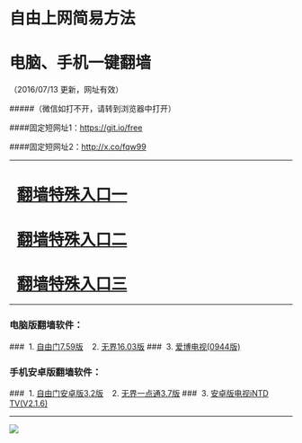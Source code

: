 # 自由上网简易方法
# 电脑、手机一键翻墙
（2016/07/13 更新，网址有效）

#####（微信如打不开，请转到浏览器中打开）

####固定短网址1：https://git.io/free

####固定短网址2：http://x.co/fqw99


***


# &nbsp;&nbsp;<a href="http://x.co/fqw01" target="_blank">翻墙特殊入口一</a>

# &nbsp;&nbsp;<a href="http://x.co/fqw02" target="_blank">翻墙特殊入口二</a>

# &nbsp;&nbsp;<a href="http://x.co/fqw03" target="_blank">翻墙特殊入口三</a>


***

### 电脑版翻墙软件：
###&nbsp;&nbsp;1. <a href="http://fq-05.919.tw/fgget.php?fid=fg759p.zip" target="_blank">自由门7.59版</a>&nbsp;&nbsp;&nbsp;&nbsp;2. <a href="http://fq-05.919.tw/fgget.php?fid=U1603.zip" target="_blank">无界16.03版</a>
###&nbsp;&nbsp;3. <a href="http://fq-05.919.tw/fgget.php?fid=GreeniPPOTV_Setup_Ver12Build944b.zip" target="_blank">爱博电视(0944版)</a>

### 手机安卓版翻墙软件：
###&nbsp;&nbsp;1. <a href="http://fq-05.919.tw/fgget.php?fid=fgma32.apk" target="_blank">自由门安卓版3.2版</a>&nbsp;&nbsp;&nbsp;&nbsp;2. <a href="http://fq-05.919.tw/fgget.php?fid=um3.7.apk" target="_blank">无界一点通3.7版</a>
###&nbsp;&nbsp;3. <a href="http://fq-05.919.tw/fgget.php?fid=iNTD_TV.apk" target="_blank">安卓版电视iNTD TV(V2.1.6)</a>

***

<p><img src="http://fq-05.919.tw/pic/yjfq-20160702ok.png"></p> 
